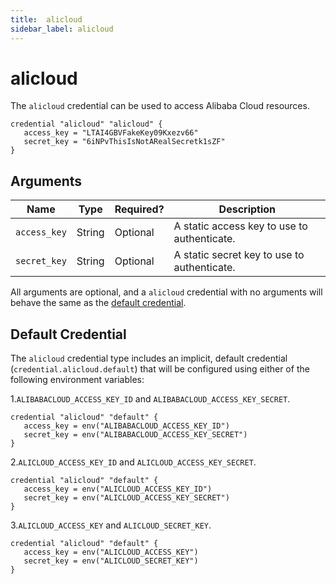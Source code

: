 ```yaml
---
title:  alicloud
sidebar_label: alicloud
---
```


# alicloud

The `alicloud` credential can be used to access Alibaba Cloud resources.

```hcl
credential "alicloud" "alicloud" {
   access_key = "LTAI4GBVFakeKey09Kxezv66"
   secret_key = "6iNPvThisIsNotARealSecretk1sZF"
}
```

## Arguments

| Name             | Type    | Required?| Description
|------------------|---------|----------|-------------------
| `access_key`     |  String | Optional | A static access key to use to authenticate.
| `secret_key`     |  String | Optional | A static secret key to use to authenticate.

All arguments are optional, and a `alicloud` credential with no arguments will behave the same as the [default credential](#default-credential).  

## Default Credential

The `alicloud` credential type includes an implicit, default credential (`credential.alicloud.default`) that will be configured using either of the following environment variables:

1.`ALIBABACLOUD_ACCESS_KEY_ID` and `ALIBABACLOUD_ACCESS_KEY_SECRET`.

```hcl
credential "alicloud" "default" {
   access_key = env("ALIBABACLOUD_ACCESS_KEY_ID")
   secret_key = env("ALIBABACLOUD_ACCESS_KEY_SECRET")
}
```

2.`ALICLOUD_ACCESS_KEY_ID` and `ALICLOUD_ACCESS_KEY_SECRET`.

```hcl
credential "alicloud" "default" {
   access_key = env("ALICLOUD_ACCESS_KEY_ID")
   secret_key = env("ALICLOUD_ACCESS_KEY_SECRET")
}
```

3.`ALICLOUD_ACCESS_KEY` and `ALICLOUD_SECRET_KEY`.

```hcl
credential "alicloud" "default" {
   access_key = env("ALICLOUD_ACCESS_KEY")
   secret_key = env("ALICLOUD_SECRET_KEY")
}
```
